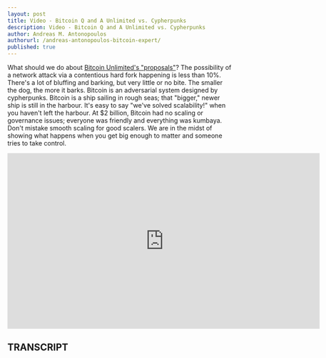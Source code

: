```yaml
---
layout: post
title: Video - Bitcoin Q and A Unlimited vs. Cypherpunks
description: Video - Bitcoin Q and A Unlimited vs. Cypherpunks
author: Andreas M. Antonopoulos
authorurl: /andreas-antonopoulos-bitcoin-expert/
published: true
---
```


<p>What should we do about <a href="/amazing-math-bitcoin-private-keys/">Bitcoin Unlimited's "proposals"</a>? The possibility of a network attack via a contentious hard fork happening is less than 10%. There's a lot of bluffing and barking, but very little or no bite. The smaller the dog, the more it barks. Bitcoin is an adversarial system designed by cypherpunks. Bitcoin is a ship sailing in rough seas; that "bigger," newer ship is still in the harbour. It's easy to say "we've solved scalability!" when you haven't left the harbour. At $2 billion, Bitcoin had no scaling or governance issues; everyone was friendly and everything was kumbaya. Don't mistake smooth scaling for good scalers. We are in the midst of showing what happens when you get big enough to matter and someone tries to take control.</p>

<center><iframe width="700" height="394" src="https://www.youtube.com/embed/5adgo4-32HU?list=PLPQwGV1aLnTsHvzevl9BAUlfsfwFfU7aP" frameborder="0" allowfullscreen></iframe></center>

<h2>TRANSCRIPT</h2>
